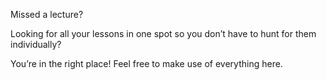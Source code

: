 Missed a lecture?

Looking for all your lessons in one spot so you don’t have to hunt for them individually?

You’re in the right place! Feel free to make use of everything here. 
